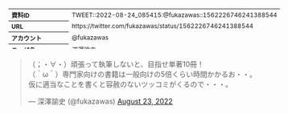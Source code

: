 <table style="font-size: 9pt; width: 610px; margin-bottom: 20px; height: 80px;">
<tbody>
    <tr>
        <th align=left>資料ID</th>
        <td align=left>TWEET::2022-08-24_085415:@fukazawas::1562226746241388544</td>
    </tr>
    <tr>
        <th align=left>URL</th>
        <td align=left>https://twitter.com/fukazawas/status/1562226746241388544</td>
    </tr>
    <tr>
        <th align=left>アカウント</th>
        <td align=left>@fukazawas</td>
    </tr>
    <tr>
        <th align=left>ユーザ名</th>
        <td align=left>深澤諭史</td>
    </tr>
    <tr>
        <th align=left>ツイートの記録日時</th>
        <td align=left>created_at 2022-08-24_1125</td>
    </tr>
</tbody>
</table>
<blockquote class="twitter-tweet" data-width="450"  data-lang="ja"><p lang="ja" dir="ltr">（；・∀・）頑張って執筆しないと、目指せ単著10冊！<br>（＾ω＾）専門家向けの書籍は一般向けの5倍くらい時間かかるお・・。仮に適当なことを書くと容赦のないツッコミがくるので・・・。</p>&mdash; 深澤諭史 (@fukazawas) <a href="https://twitter.com/fukazawas/status/1562226746241388544?ref_src=twsrc%5Etfw">August 23, 2022</a></blockquote>
<script async src="https://platform.twitter.com/widgets.js" charset="utf-8"></script>


